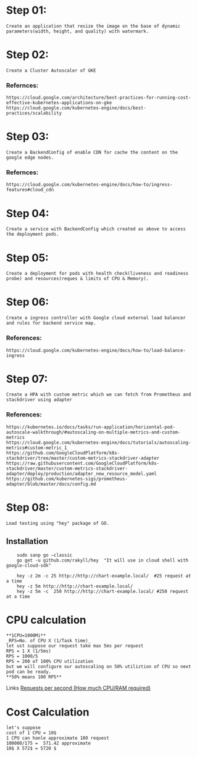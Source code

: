 # Step 01:
    Create an application that resize the image on the base of dynamic parameters(width, height, and quality) with watermark.

# Step 02: 
    Create a Cluster Autoscaler of GKE

### Refernces: 
    https://cloud.google.com/architecture/best-practices-for-running-cost-effective-kubernetes-applications-on-gke
    https://cloud.google.com/kubernetes-engine/docs/best-practices/scalability

# Step 03:
    Create a BackendConfig of enable CDN for cache the content on the google edge nodes.

### Refernces:
    https://cloud.google.com/kubernetes-engine/docs/how-to/ingress-features#cloud_cdn

# Step 04: 
    Create a service with BackendConfig which created as above to access the deployment pods.

# Step 05: 
    Create a deployment for pods with health check(liveness and readiness probe) and resources(reques & limits of CPU & Memory).

# Step 06:
    Create a ingress controller with Google cloud external load balancer and rules for backend service map.

### References:
    https://cloud.google.com/kubernetes-engine/docs/how-to/load-balance-ingress

# Step 07:
    Create a HPA with custom metric which we can fetch from Prometheus and stackdriver using adapter

### References:
    https://kubernetes.io/docs/tasks/run-application/horizontal-pod-autoscale-walkthrough/#autoscaling-on-multiple-metrics-and-custom-metrics
    https://cloud.google.com/kubernetes-engine/docs/tutorials/autoscaling-metrics#custom-metric_1
    https://github.com/GoogleCloudPlatform/k8s-stackdriver/tree/master/custom-metrics-stackdriver-adapter
    https://raw.githubusercontent.com/GoogleCloudPlatform/k8s-stackdriver/master/custom-metrics-stackdriver-adapter/deploy/production/adapter_new_resource_model.yaml
    https://github.com/kubernetes-sigs/prometheus-adapter/blob/master/docs/config.md

# Step 08: 
    Load testing using "hey" package of GO.
## Installation
        sudo sanp go –classic
        go get -u github.com/rakyll/hey  "It will use in cloud shell with google-cloud-sdk"

        hey -z 2m -c 25 http://http://chart-example.local/  #25 request at a time
        hey -z 5m http://http://chart-example.local/ 
        hey -z 5m -c  250 http://http://chart-example.local/ #250 request at a time 

# CPU calculation
    **1CPU=1000Mi**
    _RPS=No. of CPU X (1/Task time)_
    let ust suppose our request take max 5ms per request
    RPS = 1 X (1/5ms)
    RPS = 1000/5
    RPS = 200 of 100% CPU utilization
    but we will configure our autoscaling on 50% utiliztion of CPU so next pod can be ready.
    **50% means 100 RPS**
Links
    [Requests per second (How much CPU/RAM required)](https://www.linkedin.com/pulse/requests-per-second-how-much-cpuram-required-rishi-kumar "Throughput")
    
# Cost Calculation 
    let's suppose
    cost of 1 CPU = 10$
    1 CPU can hanle approximate 180 request
    100000/175 =  571.42 approximate
    10$ X 572$ = 5720 $ 
